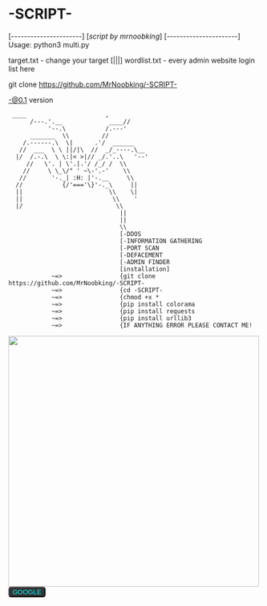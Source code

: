 # -SCRIPT-
[----------------------]
[_script by mrnoobking_]
[----------------------]
Usage: python3 multi.py

target.txt - change your target 
[|||] wordlist.txt - every admin website login list here 


git clone https://github.com/MrNoobking/-SCRIPT-

-@0.1 version


     ____                      ,
          /---.'.__             ____//
               '--.\           /.---'
          _______  \\         //
        /.------.\  \|      .'/  ______
       //  ___  \ \ ||/|\  //  _/_----.\__
      |/  /.-.\  \ \:|< >|// _/.'..\   '--'
         //   \'. | \'.|.'/ /_/ /  \\
        //     \ \_\/" ' ~\-'.-'    \\
       //       '-._| :H: |'-.__     \\
      //           {/'==='\}'-._\     ||
      ||                        \\    \|
      ||                         \\    '
      |/                          \\
                                   ||
                                   ||
                                   \\
                                   [-DDOS
                                   [-INFORMATION GATHERING
                                   [-PORT SCAN
                                   [-DEFACEMENT
                                   [-ADMIN FINDER
                                   [installation]
                ~=>                {git clone https://github.com/MrNoobking/-SCRIPT-
                ~=>                {cd -SCRIPT-
                ~=>                {chmod +x *
                ~=>                {pip install colorama
                ~=>                {pip install requests
                ~=>                {pip install urllib3
                ~=>                {IF ANYTHING ERROR PLEASE CONTACT ME!
                
<img src="https://i.somethingawful.com/u/garbageday/2015/Comedy_Goldmine/Skeleton_GIFs/Hogge_Wild_36.gif" width="500px">
<br>
            <a href="https://www.google.com">
            <button onclick="doSomething()" style="background-color:#333333;color:cyan;border-radius:5px">GOOGLE</button>
